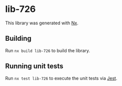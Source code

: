 # lib-726

This library was generated with [Nx](https://nx.dev).

## Building

Run `nx build lib-726` to build the library.

## Running unit tests

Run `nx test lib-726` to execute the unit tests via [Jest](https://jestjs.io).
